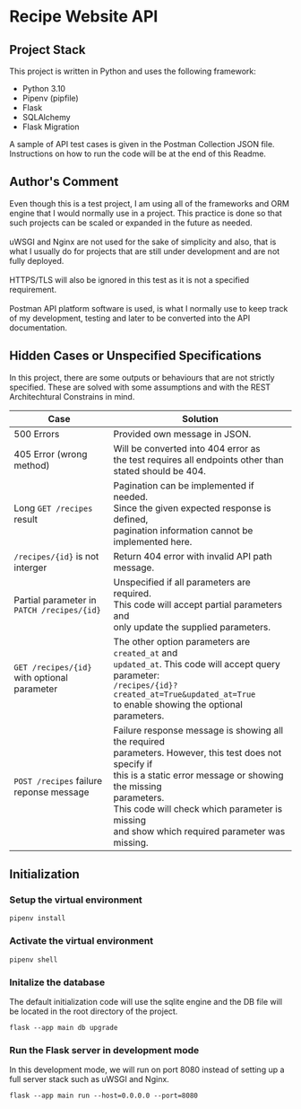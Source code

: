 # Recipe Website API
## Project Stack
This project is written in Python and uses the following framework:
- Python 3.10
- Pipenv (pipfile)
- Flask
- SQLAlchemy
- Flask Migration

A sample of API test cases is given in the Postman Collection JSON file.<br>
Instructions on how to run the code will be at the end of this Readme. 

## Author's Comment
Even though this is a test project, I am using all of the frameworks and ORM engine that I would normally use in a project. This practice is done so that such projects can be scaled or expanded in the future as needed. <br><br>
uWSGI and Nginx are not used for the sake of simplicity and also, that is what I usually do for projects that are
still under development and are not fully deployed. <br><br>
HTTPS/TLS will also be ignored in this test as it is not a specified requirement. <br><br>
Postman API platform software is used, is what I normally use to keep track of my development, testing and later to be converted into the API documentation. 

## Hidden Cases or Unspecified Specifications
In this project, there are some outputs or behaviours that are not strictly specified. These are solved with some assumptions and with the REST Architechtural Constrains in mind. 

| Case       | Solution      |
| ------------- | ------------- |
| 500 Errors| Provided own message in JSON.|
| 405 Error (wrong method) | Will be converted into 404 error as <br> the test requires all endpoints other than stated should be 404.|
| Long `GET /recipes` result| Pagination can be implemented if needed. <br>Since the given expected response is defined,<br> pagination information cannot be implemented here.  |
| `/recipes/{id}` is not interger| Return 404 error with invalid API path message. |
| Partial parameter in `PATCH /recipes/{id}`| Unspecified if all parameters are required. <br> This code will accept partial parameters and <br> only update the supplied parameters.  |
| `GET /recipes/{id}` with optional parameter| The other option parameters are `created_at` and <br> `updated_at`. This code will accept query parameter: <br> `/recipes/{id}?created_at=True&updated_at=True` <br> to enable showing the optional parameters.  |
| `POST /recipes` failure reponse message | Failure response message is showing all the required <br> parameters. However, this test does not specify if <br> this is a static error message or showing the missing <br> parameters. <br> This code will check which parameter is missing <br> and show which required parameter was missing. |


## Initialization
### Setup the virtual environment
`pipenv install`
### Activate the virtual environment
`pipenv shell`
### Initalize the database
The default initialization code will use the sqlite engine and the DB file will be located in the root directory of the project. 

`flask --app main db upgrade`
### Run the Flask server in development mode
In this development mode, we will run on port 8080 instead of setting up a full server stack such as uWSGI and Nginx. 

`flask --app main run --host=0.0.0.0 --port=8080`